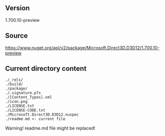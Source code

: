 ## Version
1.700.10-preview

## Source
https://www.nuget.org/api/v2/package/Microsoft.Direct3D.D3D12/1.700.10-preview

## Current directory content
```
./_rels/
./build/
./package/
./.signature.p7s
./[Content_Types].xml
./icon.png
./LICENSE.txt
./LICENSE-CODE.txt
./Microsoft.Direct3D.D3D12.nuspec
./readme.md <- current file
```
Warning! readme.md file might be replaced!